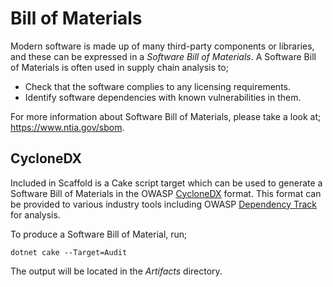 # Bill of Materials

Modern software is made up of many third-party components or libraries, and these can be expressed in a _Software Bill of Materials_. A Software Bill of Materials is often used in supply chain analysis to;

- Check that the software complies to any licensing requirements.
- Identify software dependencies with known vulnerabilities in them.

For more information about Software Bill of Materials, please take a look at; <https://www.ntia.gov/sbom>.

## CycloneDX

Included in Scaffold is a Cake script target which can be used to generate a Software Bill of Materials in the OWASP [CycloneDX](https://cyclonedx.org) format. This format can be provided to various industry tools including OWASP [Dependency Track](https://dependencytrack.org) for analysis.

To produce a Software Bill of Material, run;

    dotnet cake --Target=Audit

The output will be located in the _Artifacts_ directory.
